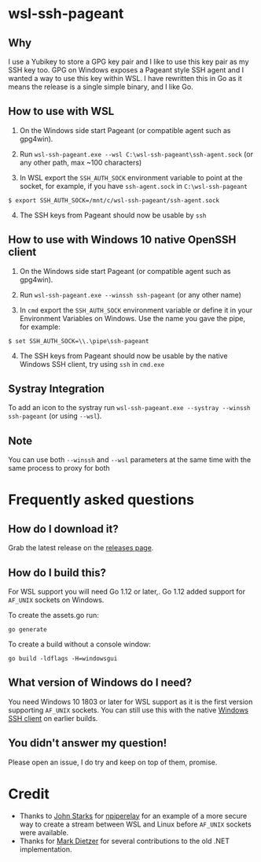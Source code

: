 # wsl-ssh-pageant

## Why
I use a Yubikey to store a GPG key pair and I like to use this key pair as my SSH key too. GPG on Windows exposes a Pageant style SSH agent and I wanted a way to use this key within WSL. I have rewritten this in Go as it means the release is a single simple binary, and I like Go.

## How to use with WSL

1. On the Windows side start Pageant (or compatible agent such as gpg4win).

2. Run `wsl-ssh-pageant.exe --wsl C:\wsl-ssh-pageant\ssh-agent.sock` (or any other path, max ~100 characters)

3. In WSL export the `SSH_AUTH_SOCK` environment variable to point at the socket, for example, if you have `ssh-agent.sock` in `C:\wsl-ssh-pageant`
```
$ export SSH_AUTH_SOCK=/mnt/c/wsl-ssh-pageant/ssh-agent.sock
```

4. The SSH keys from Pageant should now be usable by `ssh`

## How to use with Windows 10 native OpenSSH client

1. On the Windows side start Pageant (or compatible agent such as gpg4win).

2. Run `wsl-ssh-pageant.exe --winssh ssh-pageant` (or any other name)

3. In `cmd` export the `SSH_AUTH_SOCK` environment variable or define it in your Environment Variables on Windows. Use the name you gave the pipe, for example:

```
$ set SSH_AUTH_SOCK=\\.\pipe\ssh-pageant
```

4. The SSH keys from Pageant should now be usable by the native Windows SSH client, try using `ssh` in `cmd.exe`

## Systray Integration

To add an icon to the systray run `wsl-ssh-pageant.exe --systray --winssh ssh-pageant` (or using `--wsl`).

## Note

You can use both `--winssh` and `--wsl` parameters at the same time with the same process to proxy for both

# Frequently asked questions

## How do I download it?
Grab the latest release on the [releases page](https://github.com/benpye/wsl-ssh-pageant/releases).

## How do I build this?
For WSL support you will need Go 1.12 or later,. Go 1.12 added support for `AF_UNIX` sockets on Windows.

To create the assets.go run:
```
go generate
```

To create a build without a console window:
```
go build -ldflags -H=windowsgui
```

## What version of Windows do I need?
You need Windows 10 1803 or later for WSL support as it is the first version supporting `AF_UNIX` sockets. You can still use this with the native [Windows SSH client](https://github.com/PowerShell/Win32-OpenSSH/releases) on earlier builds.

## You didn't answer my question!
Please open an issue, I do try and keep on top of them, promise.

# Credit

* Thanks to [John Starks](https://github.com/jstarks/) for [npiperelay](https://github.com/jstarks/npiperelay/) for an example of a more secure way to create a stream between WSL and Linux before `AF_UNIX` sockets were available.
* Thanks for [Mark Dietzer](https://github.com/Doridian) for several contributions to the old .NET implementation.

